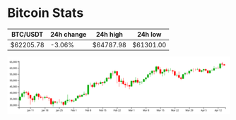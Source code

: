 # Bitcoin Stats

BTC/USDT|24h change|24h high|24h low|
|---|---|---|---|
|$62205.78|-3.06%|$64787.98|$61301.00|

<img src="./chart.svg">
